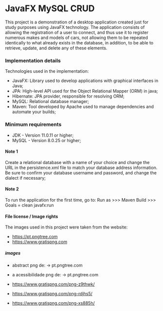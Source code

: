 # JavaFX MySQL CRUD
This project is a demonstration of a desktop application created just for study purposes using JavaFX technology. The application consists of allowing the registration of a user to connect, and thus use it to register numerous makes and models of cars, not allowing them to be repeated identically to what already exists in the database, in addition, to be able to retrieve, update, and delete any of these elements.

### Implementation details
Technologies used in the implementation:

* JavaFX: Library used to develop applications with graphical interfaces in Java;
* JPA: High-level API used for the Object Relational Mapper (ORM) in java;
* Hibernate: JPA provider, responsible for resolving ORM;
* MySQL: Relational database manager;
* Maven: Tool developed by Apache used to manage dependencies and automate your builds;

### Minimum requirements

* JDK - Version 11.0.11 or higher; 
* MySQL - Version 8.0.25 or higher; 

#### Note 1
Create a relational database with a name of your choice and change the URL in the persistence.xml file to match your database address information. Be sure to confirm your database username and password, and change the dialect if necessary;

#### Note 2
To run the application for the first time, go to: Run as >>> Maven Build >>> Goals = clean javafx:run

#### File license / Image rights
The images used in this project were taken from the website:

* https://pt.pngtree.com
* https://www.gratispng.com

##### images

* abstract png de:
-> pt.pngtree.com

* a acessibilidade png de:
-> pt.pngtree.com

* https://www.gratispng.com/png-z9thwk/
* https://www.gratispng.com/png-rdjhs5/
* https://www.gratispng.com/png-xs885h/
